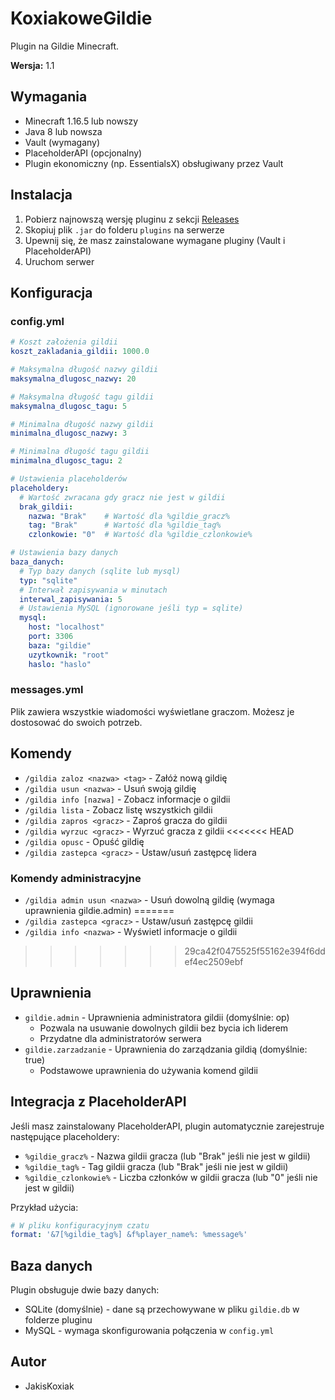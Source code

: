 # KoxiakoweGildie

Plugin na Gildie Minecraft.

**Wersja:** 1.1

## Wymagania

- Minecraft 1.16.5 lub nowszy
- Java 8 lub nowsza
- Vault (wymagany)
- PlaceholderAPI (opcjonalny)
- Plugin ekonomiczny (np. EssentialsX) obsługiwany przez Vault

## Instalacja

1. Pobierz najnowszą wersję pluginu z sekcji [Releases](https://github.com/JakisKoxiak/KoxiakoweGildie/releases)
2. Skopiuj plik `.jar` do folderu `plugins` na serwerze
3. Upewnij się, że masz zainstalowane wymagane pluginy (Vault i PlaceholderAPI)
4. Uruchom serwer

## Konfiguracja

### config.yml
```yaml
# Koszt założenia gildii
koszt_zakladania_gildii: 1000.0

# Maksymalna długość nazwy gildii
maksymalna_dlugosc_nazwy: 20

# Maksymalna długość tagu gildii
maksymalna_dlugosc_tagu: 5

# Minimalna długość nazwy gildii
minimalna_dlugosc_nazwy: 3

# Minimalna długość tagu gildii
minimalna_dlugosc_tagu: 2

# Ustawienia placeholderów
placeholdery:
  # Wartość zwracana gdy gracz nie jest w gildii
  brak_gildii:
    nazwa: "Brak"    # Wartość dla %gildie_gracz%
    tag: "Brak"      # Wartość dla %gildie_tag%
    czlonkowie: "0"  # Wartość dla %gildie_czlonkowie%

# Ustawienia bazy danych
baza_danych:
  # Typ bazy danych (sqlite lub mysql)
  typ: "sqlite"
  # Interwał zapisywania w minutach
  interwal_zapisywania: 5
  # Ustawienia MySQL (ignorowane jeśli typ = sqlite)
  mysql:
    host: "localhost"
    port: 3306
    baza: "gildie"
    uzytkownik: "root"
    haslo: "haslo"
```

### messages.yml
Plik zawiera wszystkie wiadomości wyświetlane graczom. Możesz je dostosować do swoich potrzeb.

## Komendy

- `/gildia zaloz <nazwa> <tag>` - Załóż nową gildię
- `/gildia usun <nazwa>` - Usuń swoją gildię
- `/gildia info [nazwa]` - Zobacz informacje o gildii
- `/gildia lista` - Zobacz listę wszystkich gildii
- `/gildia zapros <gracz>` - Zaproś gracza do gildii
- `/gildia wyrzuc <gracz>` - Wyrzuć gracza z gildii
<<<<<<< HEAD
- `/gildia opusc` - Opuść gildię
- `/gildia zastepca <gracz>` - Ustaw/usuń zastępcę lidera

### Komendy administracyjne
- `/gildia admin usun <nazwa>` - Usuń dowolną gildię (wymaga uprawnienia gildie.admin)
=======
- `/gildia zastepca <gracz>` - Ustaw/usuń zastępcę gildii
- `/gildia info <nazwa>` - Wyświetl informacje o gildii
>>>>>>> 29ca42f0475525f55162e394f6ddef4ec2509ebf

## Uprawnienia

- `gildie.admin` - Uprawnienia administratora gildii (domyślnie: op)
  - Pozwala na usuwanie dowolnych gildii bez bycia ich liderem
  - Przydatne dla administratorów serwera
- `gildie.zarzadzanie` - Uprawnienia do zarządzania gildią (domyślnie: true)
  - Podstawowe uprawnienia do używania komend gildii

## Integracja z PlaceholderAPI

Jeśli masz zainstalowany PlaceholderAPI, plugin automatycznie zarejestruje następujące placeholdery:

- `%gildie_gracz%` - Nazwa gildii gracza (lub "Brak" jeśli nie jest w gildii)
- `%gildie_tag%` - Tag gildii gracza (lub "Brak" jeśli nie jest w gildii)
- `%gildie_czlonkowie%` - Liczba członków w gildii gracza (lub "0" jeśli nie jest w gildii)

Przykład użycia:
```yaml
# W pliku konfiguracyjnym czatu
format: '&7[%gildie_tag%] &f%player_name%: %message%'
```

## Baza danych

Plugin obsługuje dwie bazy danych:
- SQLite (domyślnie) - dane są przechowywane w pliku `gildie.db` w folderze pluginu
- MySQL - wymaga skonfigurowania połączenia w `config.yml`

## Autor

- JakisKoxiak
